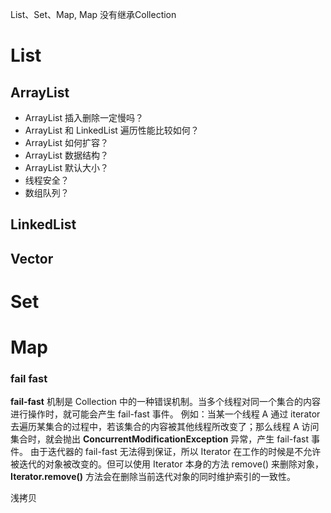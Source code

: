 List、Set、Map, Map 没有继承Collection

# List

## ArrayList

* ArrayList 插入删除一定慢吗？
* ArrayList 和 LinkedList 遍历性能比较如何？
* ArrayList 如何扩容？
* ArrayList 数据结构？
* ArrayList 默认大小？
* 线程安全？
* 数组队列？

## LinkedList

## Vector

# Set

# Map


 
### fail fast
**fail-fast** 机制是 Collection 中的一种错误机制。当多个线程对同一个集合的内容进行操作时，就可能会产生 fail-fast 事件。
例如：当某一个线程 A 通过 iterator 去遍历某集合的过程中，若该集合的内容被其他线程所改变了；那么线程 A 访问集合时，就会抛出 **ConcurrentModificationException** 异常，产生 fail-fast 事件。
由于迭代器的 fail-fast 无法得到保证，所以 Iterator 在工作的时候是不允许被迭代的对象被改变的。但可以使用 Iterator 本身的方法 remove() 来删除对象，**Iterator.remove()** 方法会在删除当前迭代对象的同时维护索引的一致性。


浅拷贝